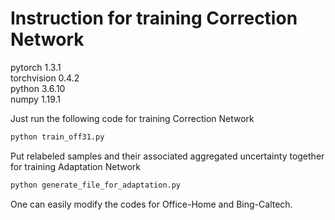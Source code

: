 # Instruction for training Correction Network
pytorch 1.3.1<br>
torchvision 0.4.2<br>
python 3.6.10<br>
numpy 1.19.1<br>



Just run the following code for training Correction Network
```python
python train_off31.py
```

Put relabeled samples and their associated aggregated uncertainty together for training Adaptation Network
```python
python generate_file_for_adaptation.py
```
One can easily modify the codes for Office-Home and Bing-Caltech.

